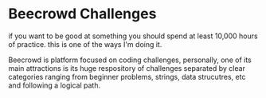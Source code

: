 # Beecrowd Challenges

if you want to be good at something you should spend at least 10,000 hours of practice. this is one of the ways I'm doing it.

Beecrowd is platform focused on coding challenges, personally, one of its main attractions is its huge respository of challenges separated by clear
categories ranging from beginner problems, strings, data strucutres, etc and following a logical path.
